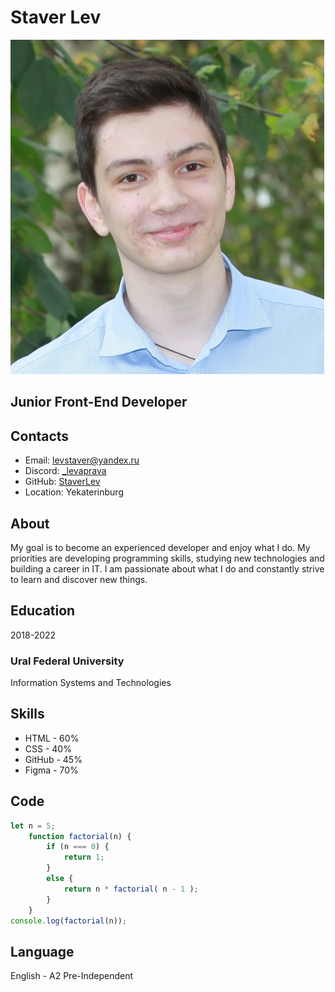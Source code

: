 # Staver Lev
![avatar](./assets/images/profile-img.jpeg)

## Junior Front-End Developer

## Contacts

* Email: levstaver@yandex.ru
* Discord: [_levaprava](https://discord.com/users/1243174370667401347)
* GitHub: [StaverLev](https://github.com/StaverLev)
* Location: Yekaterinburg

## About
My goal is to become an experienced developer and enjoy what I do. My priorities are developing programming skills, studying new technologies and building a career in IT. I am passionate about what I do and constantly strive to learn and discover new things.

## Education
2018-2022
### Ural Federal University
Information Systems and Technologies

## Skills
* HTML - 60%
* CSS - 40%
* GitHub - 45%
* Figma - 70%

## Code
```javascript
let n = 5;
    function factorial(n) { 
        if (n === 0) { 
            return 1; 
        } 
        else { 
            return n * factorial( n - 1 ); 
        } 
    } 
console.log(factorial(n));
```

## Language
English - A2 Pre-Independent